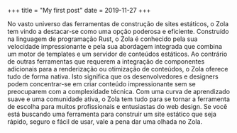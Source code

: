 +++
title = "My first post"
date = 2019-11-27
+++

No vasto universo das ferramentas de construção de sites estáticos,
o Zola tem vindo a destacar-se como uma opção poderosa e eficiente.
Construído na linguagem de programação Rust, o Zola é conhecido pela
sua velocidade impressionante e pela sua abordagem integrada que combina
um motor de templates e um servidor de conteúdos estáticos. Ao contrário de
outras ferramentas que requerem a integração de componentes adicionais para a
renderização ou otimização de conteúdos, o Zola oferece tudo de forma nativa.
Isto significa que os desenvolvedores e designers podem concentrar-se em criar
conteúdo impressionante sem se preocuparem com a complexidade técnica.
Com uma curva de aprendizado suave e uma comunidade ativa, o Zola tem tudo para se
tornar a ferramenta de escolha para muitos profissionais e entusiastas do web design.
Se você está buscando uma ferramenta para construir um site estático que seja rápido,
seguro e fácil de usar, vale a pena dar uma olhada no Zola.